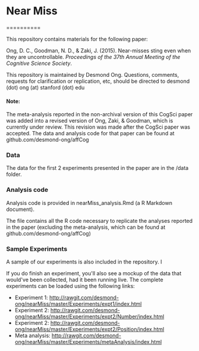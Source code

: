 # Near Miss
==========

This repository contains materials for the following paper:

Ong, D. C., Goodman, N. D., & Zaki, J. (2015). Near-misses sting even when they are uncontrollable. *Proceedings of the 37th Annual Meeting of the Cognitive Science Society*.


This repository is maintained by Desmond Ong. Questions, comments, requests for clarification or replication, etc, should be directed to desmond (dot) ong (at) stanford (dot) edu


#### Note:
The meta-analysis reported in the non-archival version of this CogSci paper was added into a revised version of Ong, Zaki, & Goodman, which is currently under review. This revision was made after the CogSci paper was accepted. The data and analysis code for that paper can be found at github.com/desmond-ong/affCog

### Data

The data for the first 2 experiments presented in the paper are in the /data folder.


### Analysis code

Analysis code is provided in nearMiss_analysis.Rmd (a R Markdown document). 

The file contains all the R code necessary to replicate the analyses reported in the paper (excluding the meta-analysis, which can be found at github.com/desmond-ong/affCog)


### Sample Experiments

A sample of our experiments is also included in the repository. I

If you do finish an experiment, you'll also see a mockup of the data that would've been collected, had it been running live. The complete experiments can be loaded using the following links:

- Experiment 1: http://rawgit.com/desmond-ong/nearMiss/master/Experiments/expt1/index.html
- Experiment 2: http://rawgit.com/desmond-ong/nearMiss/master/Experiments/expt2/Number/index.html
- Experiment 2: http://rawgit.com/desmond-ong/nearMiss/master/Experiments/expt2/Position/index.html
- Meta analysis: http://rawgit.com/desmond-ong/nearMiss/master/Experiments/metaAnalysis/index.html



